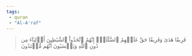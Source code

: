 ```yaml
---
tags: 
 - quran 
 - "Al-A'raf"
---
```


> فَرِيقًا هَدَىٰ وَفَرِيقًا حَقَّ عَلَيۡهِمُ ٱلضَّلَٰلَةُۚ إِنَّهُمُ ٱتَّخَذُواْ ٱلشَّيَٰطِينَ أَوۡلِيَآءَ مِن دُونِ ٱللَّهِ وَيَحۡسَبُونَ أَنَّهُم مُّهۡتَدُونَ
